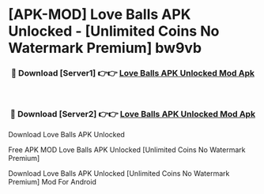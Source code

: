 # [APK-MOD] Love Balls APK Unlocked - [Unlimited Coins No Watermark Premium] bw9vb



<div align="center">
<h3>🔴 Download [Server1] 👉👉 <a href="https://momento.my/?title=Love_Balls_APK_Unlocked">Love Balls APK Unlocked Mod Apk</a></h3><br>

<h3>🔴 Download [Server2] 👉👉 <a href="https://momento.my/?title=Love_Balls_APK_Unlocked">Love Balls APK Unlocked Mod Apk</a></h3>
</div>



Download Love Balls APK Unlocked 

Free APK MOD Love Balls APK Unlocked [Unlimited Coins No Watermark Premium]

Download Love Balls APK Unlocked [Unlimited Coins No Watermark Premium] Mod For Android
